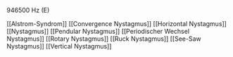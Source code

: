 946500 Hz (E)

[[Alstrom-Syndrom]]
[[Convergence Nystagmus]]
[[Horizontal Nystagmus]]
[[Nystagmus]]
[[Pendular Nystagmus]]
[[Periodischer Wechsel Nystagmus]]
[[Rotary Nystagmus]]
[[Ruck Nystagmus]]
[[See-Saw Nystagmus]]
[[Vertical Nystagmus]]